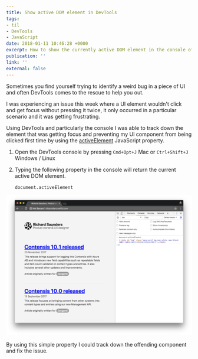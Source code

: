```yaml
---
title: Show active DOM element in DevTools
tags:
- til
- DevTools
- JavaScript
date: 2018-01-11 10:46:28 +0000
excerpt: How to show the currently active DOM element in the console of Chrome DevTools.
publication: ''
link: ''
external: false
---
```

Sometimes you find yourself trying to identify a weird bug in a piece of UI and often DevTools comes to the rescue to help you out.

I was experiencing an issue this week where a UI element wouldn't click and get focus without pressing it twice, it only occurred in a particular scenario and it was getting frustrating.

Using DevTools and particularly the console I was able to track down the element that was getting focus and preventing my UI component from being clicked first time by using the [activeElement](https://developer.mozilla.org/en-US/docs/Web/API/Document/activeElement "document.activeElement property on MDN docs ") JavaScript property.

1. Open the DevTools console by pressing `Cmd+Opt+J` Mac or `Ctrl+Shift+J` Windows / Linux
2. Typing the following property in the console will return the current active DOM element.

       document.activeElement 

![A screenshot of a website with Chrome developers tools open with the console showing.](/assets/uploads/2018/01/17/devtools-active-element.png "An example of the the document.activeElement in use")

By using this simple property I could track down the offending component and fix the issue.
